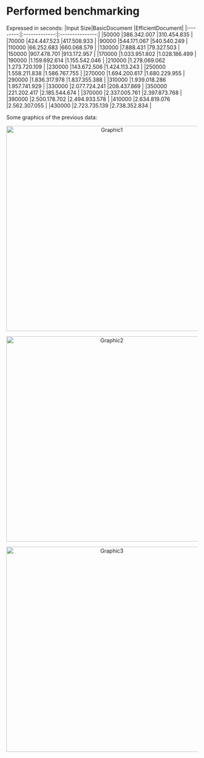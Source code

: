 # Performed benchmarking
Expressed in seconds:
|Input Size|BasicDocument  |EfficientDocument|
|:--------:|:-------------:|:---------------:|
|50000	   |386.342.007	   |310.454.835      |
|70000	   |424.447.523	   |417.508.933      |
|90000	   |544.171.067	   |540.540.249      |
|110000	   |66.252.683	   |660.068.579      |
|130000	   |7.888.431	   |79.327.503       |
|150000	   |907.478.701	   |913.172.957      |
|170000	   |1.033.951.802  |1.028.186.499    |
|190000	   |1.159.692.614  |1.155.542.046    |
|210000	   |1.278.069.062  |1.273.720.109    |
|230000	   |143.672.506	   |1.424.113.243    |
|250000	   |1.558.211.838  |1.586.767.755    |
|270000	   |1.694.200.617  |1.680.229.955    |
|290000	   |1.836.317.978  |1.837.355.388    |
|310000	   |1.939.018.286  |1.957.741.929    |
|330000	   |2.077.724.241  |208.437.869      |
|350000	   |221.202.417	   |2.185.544.674    |
|370000	   |2.337.005.761  |2.397.873.768    |
|390000	   |2.500.178.702  |2.494.933.578    |
|410000	   |2.634.819.076  |2.562.307.055    |
|430000	   |2.723.735.139  |2.738.352.834    |

Some graphics of the previous data:

<p align="center">
    <img src="https://github.com/Jplaudir8/OOP-in-Java/tree/master/Data%20Structures%20and%20Performance/TextEditor/src/document/Stats1.png" height="540" alt="Graphic1">
</p>

<p align="center">
    <img src="https://github.com/Jplaudir8/OOP-in-Java/tree/master/Data%20Structures%20and%20Performance/TextEditor/src/document/Stats2.png" height="540" alt="Graphic2">
</p>

<p align="center">
    <img src="https://github.com/Jplaudir8/OOP-in-Java/tree/master/Data%20Structures%20and%20Performance/TextEditor/src/document/Stats3.png" height="540" alt="Graphic3">
</p>